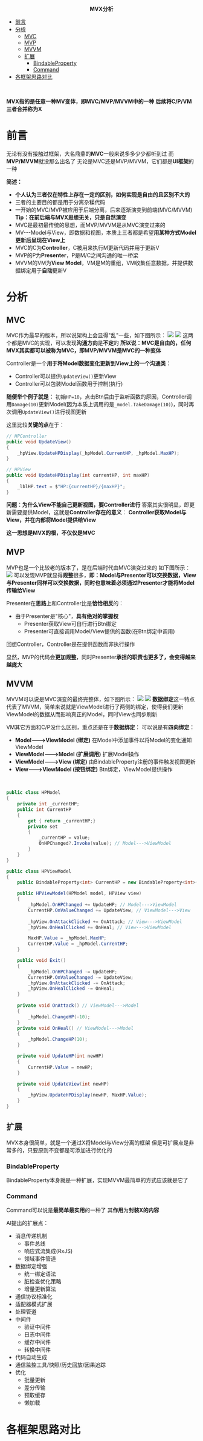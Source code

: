 **<center><BBBG>MVX分析</BBBG></center>**

<!-- TOC -->

- [前言](#前言)
- [分析](#分析)
  - [MVC](#mvc)
  - [MVP](#mvp)
  - [MVVM](#mvvm)
  - [扩展](#扩展)
    - [BindableProperty](#bindableproperty)
    - [Command](#command)
- [各框架思路对比](#各框架思路对比)

<!-- /TOC -->
<BR>

**<VT>MVX指的是任意一种MV变体，即MVC/MVP/MVVM中的一种</VT>**
**<VT>后续将C/P/VM三者合并称为X</VT>**

# 前言

无论有没有接触过框架，大名鼎鼎的**MVC**一般来说多多少少都听到过
而**MVP/MVVM**就没那么出名了
无论是MVC还是MVP/MVVM，它们都是<B><GN>UI框架</GN></B>的一种

**简述：**

- **<DRD>个人认为三者仅在特性上存在一定的区别，如何实现是自由的且区别不大的</DRD>**
- 三者的主要目的都是用于分离杂糅代码
- 一开始的MVC/MVP被应用于后端分离，后来逐渐演变到前端(MVC/MVVM)
  **<VT>Tip：在前后端与MVX思想无关，只是自然演变</VT>**
- MVC是最初最传统的思想，而MVP/MVVM是从MVC演变过来的
- MV---Model与View，即数据和视图，本质上三者都是希望**用某种方式Model更新后呈现在View上**
- MVC的C为<B><GN>Controller</GN></B>，C被用来执行M更新代码并用于更新V
- MVP的P为<B><GN>Presenter</GN></B>，P是M/C之间沟通的唯一桥梁
- MVVM的VM为<B><GN>View Model</GN></B>，VM是M的重组，VM收集任意数据，并提供<GN>数据绑定</GN>用于**自动**更新V

# 分析

## MVC

MVC作为最早的版本，所以说架构上会显得"乱"一些，如下图所示：
![](Pic/MVC1.png)
![](Pic/MVC2.png)
这两个都是MVC的实现，可以发现**沟通方向**是**不定**的
<B>所以说：<VT>MVC是自由的，任何MVX其实都可以被称为MVC，即MVP/MVVM是MVC的一种变体</VT></B>

Controller是一个<B><VT>用于将Model数据变化更新到View上的一个沟通类</VT></B>：

- Controller可以提供`UpdateView()`更新View
- Controller可以包装Model函数用于控制(执行)

**<YL>随便举个例子就是：</YL>**
<YL>初始`HP=10`，点击Btn后由于监听函数的原因，Controller调用`Damage(10)`更新Model(因为本质上调用的是`_model.TakeDamage(10)`)，同时再次调用`UpdateView()`进行视图更新</YL>

这里比较**关键的点**在于：

``` csharp
// HPController
public void UpdateView()
{
    _hpView.UpdateHPDisplay(_hpModel.CurrentHP, _hpModel.MaxHP);
}

// HPView
public void UpdateHPDisplay(int currentHP, int maxHP)
{
    _lblHP.text = $"HP:{currentHP}/{maxHP}";
}
```

**<BL>问题：为什么View不能自己更新视图，要Controller进行</BL>**
<BL>答案其实很明显，即更新需要提供Model，这就是<B>Controller存在的意义</B>：
<B><VT>Controller获取Model与View，并在内部将Model提供给View<VT></B></BL>

**<DRD>这一思想是MVX的根，不仅仅是MVC</DRD>**

## MVP

MVP也是一个比较老的版本了，是在后端时代由MVC演变过来的
如下图所示：
![](Pic/MVP1.png)
可以发现MVP就显得**规整**很多，**即：<VT>Model与Presenter可以交换数据，View与Presenter同样可以交换数据，同时也意味着必须通过Presenter才能将Model传输给View</VT>**

Presenter在**思路**上和Controller比是**恰恰相反**的：

- 由于Presenter是"核心"，<B><VT>具有绝对的掌握权</VT></B>
  - Presenter获取View可自行进行Btn绑定
  - Presenter可直接调用Model/View提供的函数(在Btn绑定中调用)

回想Controller，Controller是在提供函数而非执行操作

显然，MVP的代码会<B><GN>更加规整</GN></B>，同时Presenter<B><DRD>承担的职责也更多了，会变得越来越庞大</DRD></B>

## MVVM

MVVM可以说是MVC演变的最终完整体，如下图所示：
![](Pic/MVVM1.png)
![](Pic/MVVM2.png)
<B><GN>数据绑定</GN></B>这一特点代表了MVVM，简单来说就是<VT>ViewModel进行了两侧的绑定，使得我们更新ViewModel的数据从而影响真正的Model，同时View也同步刷新</VT>

VM其它方面和C/P没什么区别，重点还是在于**数据绑定**：
可以说是有<B><VT>四向绑定</VT></B>：

- **Model--->ViewModel (绑定)**
  在Model中添加事件以将Model的变化通知ViewModel
- **ViewModel--->Model (扩展调用)**
  扩展Model操作
- **ViewModel--->View (绑定)**
  由BindableProperty注册的事件触发视图更新
- **View--->ViewModel (按钮绑定)**
  Btn绑定，ViewModel提供操作
<BR>

``` csharp
public class HPModel
{
    private int _currentHP;
    public int CurrentHP
    {
        get { return _currentHP;}
        private set
        {
            _currentHP = value;
            OnHPChanged?.Invoke(value); // Model--->ViewModel
        }
    }
}

public class HPViewModel
{
    public BindableProperty<int> CurrentHP = new BindableProperty<int>();

    public HPViewModel(HPModel model, HPView view)
    {
        _hpModel.OnHPChanged += UpdateHP; // Model--->ViewModel
        CurrentHP.OnValueChanged += UpdateView; // ViewModel--->View
        
        _hpView.OnAttackClicked += OnAttack; // View--->ViewModel
        _hpView.OnHealClicked += OnHeal; // View--->ViewModel

        MaxHP.Value = _hpModel.MaxHP;
        CurrentHP.Value = _hpModel.CurrentHP;
    }

    public void Exit()
    {
        _hpModel.OnHPChanged -= UpdateHP;
        CurrentHP.OnValueChanged -= UpdateView;
        _hpView.OnAttackClicked -= OnAttack;
        _hpView.OnHealClicked -= OnHeal;
    }
    
    private void OnAttack() // ViewModel--->Model
    {
        _hpModel.ChangeHP(-10);
    }
    private void OnHeal() // ViewModel--->Model
    {
        _hpModel.ChangeHP(10);
    }

    private void UpdateHP(int newHP)
    {
        CurrentHP.Value = newHP;
    }

    private void UpdateView(int newHP)
    {
        _hpView.UpdateHPDisplay(newHP, MaxHP.Value);
    }
}
```

## 扩展

MVX本身很简单，就是一个通过X将Model与View分离的框架
但是可扩展点是非常多的，只要原则不变都是可添加进行优化的

### BindableProperty

BindableProperty本身就是一种扩展，实现MVVM最简单的方式应该就是它了

### Command

Command可以说是**最简单最实用**的一种了
其**作用**为<B><VT>封装X的内容</VT></B>

AI提出的扩展点：

- 消息传递机制
  - 事件总线
  - 响应式流集成(RxJS)
  - 领域事件管道
- 数据绑定增强
  - 统一绑定语法
  - 脏检查优化策略
  - 增量更新算法
- 通信协议标准化
- 适配器模式扩展
- 处理管道
- 中间件
  - 验证中间件
  - 日志中间件
  - 缓存中间件
  - 转换中间件
- 代码自动生成
- 通信监控工具/快照/历史回放/因果追踪
- 优化
  - 批量更新
  - 差分传输
  - 预取缓存
  - 懒加载

# 各框架思路对比
